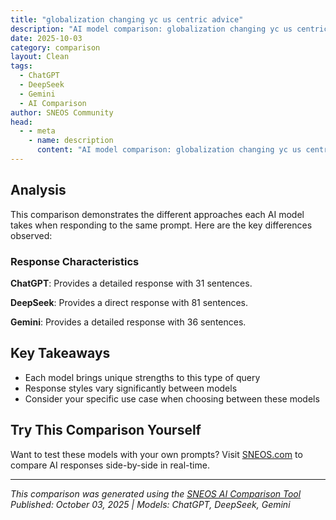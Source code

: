 ```yaml
---
title: "globalization changing yc us centric advice"
description: "AI model comparison: globalization changing yc us centric advice..."
date: 2025-10-03
category: comparison
layout: Clean
tags:
  - ChatGPT
  - DeepSeek
  - Gemini
  - AI Comparison
author: SNEOS Community
head:
  - - meta
    - name: description
      content: "AI model comparison: globalization changing yc us centric advice..."
---
```


<ChatComparison
  title="globalization changing yc us centric advice"
  prompt="globalization changing yc us centric advice"
  :responses='{
    "ChatGPT": "It sounds like you\u0027re asking about how globalization is changing the traditionally US-centric advice or perspective, possibly in contexts like entrepreneurship, business, or culture, especially related to Y Combinator (YC) or similar US-focused frameworks. Here\u0027s an overview of how globalization is influencing this shift and what that means for advice or perspectives that were once predominantly US-centric:\n\n### 1. **Broader Geographic Focus**\n- **Traditional YC/US-centric model:** Historically, many startup accelerators and mentorship programs, including YC, focused primarily on US markets, investors, and networks.\n- **Globalization effect:** Increasingly, startups and entrepreneurs from all over the world are participating. This has encouraged a more global perspective, recognizing diverse market realities and opportunities beyond the US.\n\n### 2. **Access to Capital Worldwide**\n- **Before:** US-based venture capital dominated the funding landscape; advice often centered on navigating US legal systems and investor expectations.\n- **Now:** Global venture ecosystems have matured, with significant funding available in Europe, Asia, Africa, and Latin America. Successful startups from outside the US are changing expectation about business growth paths and exits.\n\n### 3. **Cultural and Market Differences**\n- **Old advice:** Assume a US consumer base, marketing strategies, and regulatory environment.\n- **New reality:** Advice now incorporates understanding local cultures, languages, regulations, and customer behaviors. For example, scaling a product in India or China involves different go-to-market strategies from the US.\n\n### 4. **Remote Work \u0026 Distributed Teams**\n- **Previously:** Being physically present in hubs like Silicon Valley was often seen as essential.\n- **Now:** Global remote collaboration is commonplace, allowing startups to build worldwide teams and tap into talent without relocating. This shifts advice towards managing distributed teams and leveraging global talent pools.\n\n### 5. **Expanding Networks and Mentorship**\n- **US-centric:** Networks heavily weighted toward US-based entrepreneurs, investors, and mentors.\n- **Global:** Accelerators and advisors increasingly emphasize international connections, providing tailored guidance for challenges entrepreneurs face in different regions.\n\n### 6. **Shifts in Innovation and Technology Trends**\n- Certain innovations now come from ecosystems beyond the US, such as FinTech in Africa, AI development in Canada, e-commerce in Southeast Asia. Advice incorporates awareness of these emerging hubs and the global competitive landscape.\n\n---\n\n### Practical Advice for Entrepreneurs in a Globalized Context:\n- **Think globally from day one:** Consider how your product fits international markets.\n- **Understand local regulations:** Tailor your strategy to navigate different legal systems.\n- **Build diverse networks:** Connect with mentors, partners, and investors across borders.\n- **Leverage technology for remote teams:** Use best practices for managing distributed workforces.\n- **Be culturally sensitive:** Adapt your customer experience for different audiences.\n- **Stay informed on global trends:** Follow innovations and funding trends worldwide.\n\n---\n\nIf you want, I can also provide specific examples or advice tailored to a particular industry or region. Let me know!",
    "DeepSeek": "Of course. This is a fantastic and crucial observation. The rise of global startups is fundamentally challenging the traditionally US-centric nature of a lot of advice, including Y Combinator\u0027s.\n\nWhile YC\u0027s core principles are universal, the *application* of that advice must be adapted for a global context. The change isn\u0027t that the advice is wrong, but that the assumptions behind it are no longer universal.\n\nHere\u2019s a breakdown of how globalization is changing and challenging YC\u0027s classic advice, and how founders outside the US should adapt it.\n\n---\n\n### Core YC Advice That is Largely Universal (The \u0022Why\u0022)\n\nThese tenets are bedrock startup principles that transcend borders:\n\n1.  **Build Something People Want:** The fundamental need for product-market fit is global.\n2.  **Talk to Your Users:** Customer development is critical everywhere.\n3.  **Do Things That Don\u0027t Scale:** Manual user onboarding and personalized outreach work in every market.\n4.  **Stay Lean \u0026 Iterate Quickly:** The value of a small, focused team and rapid iteration is a global competitive advantage.\n5.  **Founder-Market Fit:** A deep understanding of the problem you\u0027re solving is invaluable, whether in Silicon Valley or S\u00E3o Paulo.\n\nThe challenge lies not in the \u0022why\u0022 but in the \u0022how.\u0022\n\n---\n\n### Key Areas Where Globalization Changes the \u0022How\u0022\n\n#### 1. The \u0022Default\u0022 Market: US vs. Local-First\n\n*   **YC\u0027s Classic Advice:** \u0022The US is the default market. It\u0027s large, homogeneous, has a unified language, and customers are willing to try new things from startups. Start here.\u0022\n*   **Globalized Reality:** For a founder in Indonesia, Nigeria, or Poland, the US market is often the *hardest* market to enter first. The language, culture, payment systems, and competition are completely foreign.\n*   **The Shift:** The advice is becoming **\u0022Start with the market you understand best.\u0022**\n    *   **Advantages:** You have innate cultural context, local networks, and can identify \u0022invisible\u0022 problems that outsiders miss.\n    *   **Example:** A fintech startup in India should first master UPI payments and local banking integrations before even thinking about ACH and US bank partnerships.\n\n#### 2. Growth \u0026 Distribution: Beyond Product-Led Growth\n\n*   **YC\u0027s Classic Advice:** Heavily emphasizes a great product that sells itself (product-led growth). The playbook often assumes a global, English-speaking internet community on platforms like Product Hunt, Hacker News, and Twitter.\n*   **Globalized Reality:** Distribution channels are highly fragmented.\n    *   **China:** Relies on WeChat, Douyin (Tiktok), and Little Red Book.\n    *   **Latin America:** WhatsApp is the dominant channel for everything.\n    *   **Southeast Asia:** A complex mix of Super Apps (Grab, Gojek), social commerce, and offline-to-online strategies.\n*   **The Shift:** The advice must be **\u0022Distribution is a core part of your product strategy.\u0022** Understanding and mastering local channels is as important as the product itself.\n\n#### 3. Fundraising \u0026 Venture Landscape\n\n*   **YC\u0027s Classic Advice:** The path is clear: get into YC or a US accelerator, build a network in Silicon Valley, and raise from top-tier US VCs who understand the \u0022blitzscale\u0022 model.\n*   **Globalized Reality:**\n    *   **Local VCs:** Thriving VC ecosystems in Europe, Asia, and Latin America have their own rhythms, check sizes, and expectations.\n    *   **Different Risk Profiles:** Investors in emerging markets may have different risk appetites and may be more focused on unit economics and profitability from day one than pure growth-at-all-costs.\n    *   **Government Grants:** In many countries (e.g., Canada, Germany, Singapore), non-dilutive government grants are a significant and strategic funding source, something rarely emphasized in the US model.\n*   **The Shift:** The advice is **\u0022Understand your local funding ecosystem and sequence your raises strategically.\u0022** A local VC for Series A might make more sense than forcing a US round.\n\n#### 4. Regulatory \u0026 Compliance Hurdles\n\n*   **YC\u0027s Classic Advice:** \u0022Move fast and break things.\u0022 Regulatory issues are often seen as a later-stage problem.\n*   **Globalized Reality:** In many sectors (fintech, healthtech, edtech) and regions (like the EU with GDPR), regulation is a **Day One problem**.\n    *   A Brazilian data privacy law (LGPD) or Indian financial regulation (RBI) can dictate your entire product architecture.\n    *   \u0022Moving fast and breaking things\u0022 can get your business permanently shut down.\n*   **The Shift:** The advice must be **\u0022Regulatory strategy is a feature, not a bug.\u0022** Founders must be regulatory experts in their local domain from the start.\n\n#### 5. Talent \u0026 Team Building\n\n*   **YC\u0027s Classic Advice:** \u0022Be in Silicon Valley to access the best talent.\u0022 Hire fast, use equity as a key incentive.\n*   **Globalized Reality:**\n    *   **Remote Work:** The best talent for your specific problem might be in another country entirely. The playbook is now remote-first.\n    *   **Equity Culture:** In many countries, employees are skeptical of equity and prefer higher cash compensation. The \u0022get rich from options\u0022 narrative is not as strong.\n    *   **Local Labor Laws:** Hiring and firing can be much more complex and costly than in the at-will employment environment of the US.\n*   **The Shift:** The advice is **\u0022Build a global talent strategy and adapt your compensation model to local norms.\u0022**\n\n---\n\n### How YC Itself is Adapting\n\nYC is not blind to this. They have actively evolved:\n\n*   **Global Cohorts:** A significant and growing percentage of each batch is from outside the US.\n*   **Remote Interviews:** The shift to remote interviews during COVID lowered the barrier to entry for international founders.\n*   **Partners \u0026 Advisors:** They have added partners with deep international experience and networks.\n*   **Advice Evolution:** You\u0027ll now hear them say \u0022Start with the market you know\u0022 more frequently, and they have a vast network of alumni who have navigated these exact global challenges.\n\n### The New, Globalized Playbook for Founders\n\n1.  **Embrace Your Local Advantage:** Don\u0027t see your non-US location as a disadvantage. Your deep understanding of a local, complex problem is your moat.\n2.  **Adapt, Don\u0027t Just Adopt:** Take YC\u0027s universal principles (talk to users, iterate fast) but reject the US-specific tactics if they don\u0027t fit your context.\n3.  **Think Global from Day 1, but Execute Local First:** Architect your product to be internationalizable (e.g., flexible payments, multi-language), but conquer your home turf first.\n4.  **Leverage the YC Network for Global Scaling:** Once you have strong PMF locally, *then* use YC\u0027s US and global network to help you expand into new markets like North America or Europe.\n\n**Conclusion:** Globalization hasn\u0027t broken the YC model, but it has nuanced it. The most successful global founders of the future will be those who can absorb the timeless, universal truths of startup building while expertly navigating the specific, fragmented, and complex realities of their own markets and the world at large. The advice is no longer a one-size-fits-all map of Silicon Valley, but a compass to help you chart your own unique course.",
    "Gemini": "Yes, globalization is definitely changing the traditionally US-centric advice given by Y Combinator (YC) and other similar organizations. Here\u0027s a breakdown of how and why:\n\n**Why YC\u0027s traditional advice was US-centric:**\n\n*   **YC\u0027s Origin and Focus:** YC was founded and primarily operated in Silicon Valley, focusing on US-based startups. Their network, mentors, and resources were primarily geared towards the US market.\n*   **US Market Characteristics:** The US market has historically been seen as a relatively unified market with strong infrastructure (legal, financial, tech). Scaling within the US was often considered a major achievement in itself.\n*   **Access to US Funding:** Being based in the US, especially Silicon Valley, provided startups with easier access to US-based venture capital firms, which are historically among the largest and most active globally.\n*   **Cultural Context:** A lot of the advice, especially around marketing, sales, and company culture, was heavily influenced by US cultural norms and business practices.\n\n**How Globalization is Changing YC\u0027s Advice:**\n\n*   **Increased International Participation:** YC has increasingly accepted startups from all over the world. This means their needs, challenges, and opportunities are different.\n*   **Global Market Opportunities:** The world is more interconnected than ever. Many startups now aim to build global businesses from day one, targeting markets beyond the US.\n*   **Regional Specialization:** Certain regions and countries have unique strengths and opportunities that YC needs to acknowledge and cater to (e.g., strong engineering talent in Eastern Europe, vibrant mobile app ecosystems in Southeast Asia, government support for certain industries in specific countries).\n*   **Cross-Cultural Considerations:** YC is now more aware of the importance of adapting business strategies, marketing, and communication to different cultural contexts.\n*   **Remote Work and Global Teams:** The rise of remote work has enabled startups to build teams across borders. YC needs to provide guidance on managing and collaborating with distributed teams effectively.\n*   **Competition and Market Dynamics:** Understanding how to compete with local players in different markets is crucial. YC must provide advice on local market research, competitive analysis, and adaptation.\n\n**Specific Areas Where Advice is Adapting:**\n\n*   **Market Entry:** Instead of solely focusing on US market entry, YC is helping startups evaluate and prioritize different markets based on their product, target audience, and resources.\n*   **Legal and Regulatory Compliance:** Advice now covers navigating the legal and regulatory landscapes of different countries, including data privacy, intellectual property, and labor laws.\n*   **Localization:** YC is emphasizing the importance of localizing products, marketing materials, and customer support to resonate with local audiences.\n*   **Funding and Investment:** Advice is expanding to include information on regional VC firms, government grants, and alternative funding sources available in different parts of the world.\n*   **Team Building and Management:** Guidance on building diverse and inclusive teams that can operate effectively across cultures.\n*   **Supply Chain and Logistics:**  For startups that manufacture or distribute physical products, YC is addressing the complexities of global supply chains and logistics.\n*   **Customer Acquisition:** Considering different customer acquisition strategies that are best fit for local preferences.\n*   **Go-to-market Strategy:** Evaluating the best approach to enter international market.\n\n**Examples of Changes:**\n\n*   **Mentors with Global Experience:** YC is bringing in mentors with experience in different regions and industries to provide more tailored advice.\n*   **Localized Content:** YC is creating content that is specifically relevant to startups in certain countries or regions.\n*   **Partnering with Local Organizations:** YC is partnering with local incubators, accelerators, and other organizations to provide startups with access to local resources and expertise.\n*   **Offering Programs in Different Regions:** YC has started offering programs and events in different regions around the world.\n\n**Challenges Remain:**\n\n*   **Balancing General Advice with Specific Needs:** It can be challenging to provide general advice that is still relevant to startups from diverse backgrounds and industries.\n*   **Staying Up-to-Date:** The global business landscape is constantly evolving, so YC needs to continuously update its advice to stay relevant.\n*   **Maintaining a Global Network:** Building and maintaining a global network of mentors, investors, and partners is an ongoing effort.\n\n**In conclusion, globalization is fundamentally changing the landscape for startups, and Y Combinator, along with other leading accelerators, is adapting its advice to reflect this new reality. While the core principles of building a successful startup remain the same, the specific strategies and tactics needed to succeed in a globalized world are becoming increasingly nuanced and localized.**\n"
  }'
  published-date="21:24"
/>

## Analysis

This comparison demonstrates the different approaches each AI model takes when responding to the same prompt. Here are the key differences observed:

### Response Characteristics

**ChatGPT**: Provides a detailed response with 31 sentences. 

**DeepSeek**: Provides a direct response with 81 sentences. 

**Gemini**: Provides a detailed response with 36 sentences. 

## Key Takeaways

- Each model brings unique strengths to this type of query
- Response styles vary significantly between models
- Consider your specific use case when choosing between these models

## Try This Comparison Yourself

Want to test these models with your own prompts? Visit [SNEOS.com](https://sneos.com) to compare AI responses side-by-side in real-time.

---

*This comparison was generated using the [SNEOS AI Comparison Tool](https://sneos.com)*
*Published: October 03, 2025 | Models: ChatGPT, DeepSeek, Gemini*
